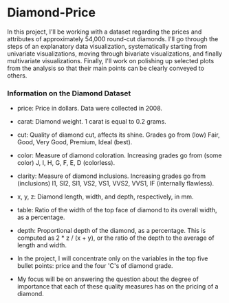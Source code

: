 # Diamond-Price

In this project, I'll be working with a dataset regarding the prices and attributes of approximately 54,000 round-cut diamonds. I'll go through the steps of an explanatory data visualization, systematically starting from univariate visualizations, moving through bivariate visualizations, and finally multivariate visualizations. Finally, I'll work on polishing up selected plots from the analysis so that their main points can be clearly conveyed to others.

### Information on the Diamond Dataset

- price: Price in dollars. Data were collected in 2008.

- carat: Diamond weight. 1 carat is equal to 0.2 grams.

- cut: Quality of diamond cut, affects its shine. Grades go from (low) Fair, Good, Very Good, Premium, Ideal (best).

- color: Measure of diamond coloration. Increasing grades go from (some color) J, I, H, G, F, E, D (colorless).

- clarity: Measure of diamond inclusions. Increasing grades go from (inclusions) I1, SI2, SI1, VS2, VS1, VVS2, VVS1, IF (internally flawless).

- x, y, z: Diamond length, width, and depth, respectively, in mm.

- table: Ratio of the width of the top face of diamond to its overall width, as a percentage.

- depth: Proportional depth of the diamond, as a percentage. This is computed as 2 * z / (x + y), or the ratio of the depth to the average of length and width.

- In the project, I will concentrate only on the variables in the top five bullet points: price and the four 'C's of diamond grade.

- My focus will be on answering the question about the degree of importance that each of these quality measures has on the pricing of a diamond.
